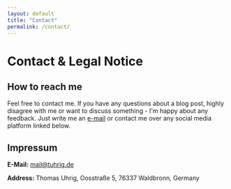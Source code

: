 ```yaml
---
layout: default
title: "Contact"
permalink: /contact/
---
```


# Contact & Legal Notice

## How to reach me

Feel free to contact me. 
If you have any questions about a blog post, highly disagree with me or want to discuss something - I'm happy about any feedback.
Just write me an [e-mail](mailto:mail@tuhrig.de) or contact me over any social media platform linked below.

## Impressum 

**E-Mail:** [mail@tuhrig.de](mailto:mail@tuhrig.de)

**Address:** Thomas Uhrig, Oosstraße 5, 76337 Waldbronn, Germany

<iframe 
name="thridPartyContent"
src="" 
width="100%" 
height="450" 
style="border:0;" 
allowfullscreen="" 
loading="lazy" 
referrerpolicy="no-referrer-when-downgrade">
</iframe>

<script>
if(consentGiven()) {
    const site = "https://www.google.com/maps/embed?pb=!1m18!1m12!1m3!1d2621.4727459102696!2d8.472524600000002!3d48.92543690000001!2m3!1f0!2f0!3f0!3m2!1i1024!2i768!4f13.1!3m3!1m2!1s0x47970e50f1e203ad%3A0xf90ec0a4cdb17bd5!2sOosstra%C3%9Fe%205%2C%2076337%20Waldbronn!5e0!3m2!1sde!2sde!4v1671456592158!5m2!1sde!2sde";
    document.getElementsByName('thridPartyContent')[0].src = site;
}
</script>

